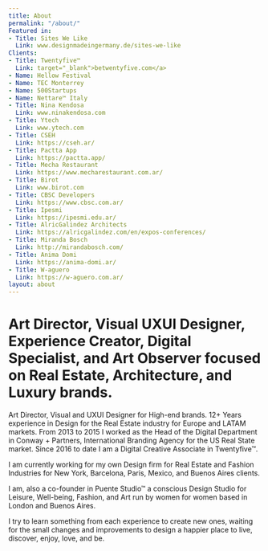 ```yaml
---
title: About
permalink: "/about/"
Featured in:
- Title: Sites We Like
  Link: www.designmadeingermany.de/sites-we-like
Clients:
- Title: Twentyfive™
  Link: target="_blank">betwentyfive.com</a>
- Name: Hellow Festival
- Name: TEC Monterrey
- Name: 500Startups
- Name: Nettare™ Italy
- Title: Nina Kendosa
  Link: www.ninakendosa.com
- Title: Ytech
  Link: www.ytech.com
- Title: CSEH
  Link: https://cseh.ar/
- Title: Pactta App
  Link: https://pactta.app/
- Title: Mecha Restaurant
  Link: https://www.mecharestaurant.com.ar/
- Title: Birot
  Link: www.birot.com
- Title: CBSC Developers
  Link: https://www.cbsc.com.ar/
- Title: Ipesmi
  Link: https://ipesmi.edu.ar/
- Title: AlricGalindez Architects
  Link: https://alricgalindez.com/en/expos-conferences/
- Title: Miranda Bosch
  Link: http://mirandabosch.com/
- Title: Anima Domi
  Link: https://anima-domi.ar/
- Title: W-aguero
  Link: https://w-aguero.com.ar/
layout: about
---
```


# Art Director, Visual UXUI Designer, Experience Creator, Digital Specialist, and Art Observer focused on Real Estate, Architecture, and Luxury brands. 

Art Director, Visual and UXUI Designer for High-end brands. 12+ Years experience in Design for the Real Estate industry for Europe and LATAM markets. From 2013 to 2015 I worked as the Head of the Digital Department in Conway + Partners, International Branding Agency for the US Real State market. Since 2016 to date I am a Digital Creative Associate in Twentyfive™.

I am currently working for my own Design firm for Real Estate and Fashion Industries for New York, Barcelona, Paris, Mexico, and Buenos Aires clients.

I am, also a co-founder in Puente Studio™ a conscious Design Studio for Leisure, Well-being, Fashion, and Art run by women for women based in London and Buenos Aires.

I try to learn something from each experience to create new ones, waiting for the small changes and improvements to design a happier place to live, discover, enjoy, love, and be.